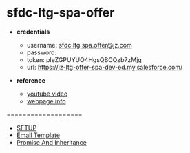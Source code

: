 # sfdc-ltg-spa-offer

* **credentials**
  * username: sfdc.ltg.spa.offer@jz.com
  * password:
  * token: pleZGPUYUO4HgsQBCQzb7zMjg
  * url: https://jz-ltg-offer-spa-dev-ed.my.salesforce.com/

* **reference**
  * [youtube video](https://www.youtube.com/watch?v=c9jGjkr-xm4&feature=share)
  * [webpage info](https://developer.salesforce.com/events/webinars/singlepagelightning)

===================

* [SETUP](./notes/Setup.md)
* [Email Template](./notes/EmailTemplate.md)
* [Promise And Inheritance](./notes/PromiseAndInheritance.md)
